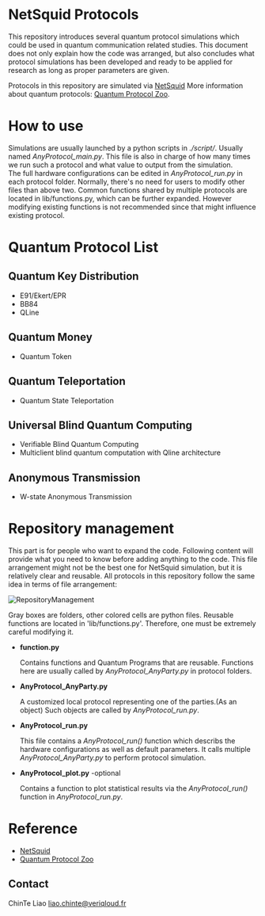 # NetSquid Protocols
This repository introduces several quantum protocol simulations which could be used in quantum communication related studies.
This document does not only explain how the code was arranged, but also concludes what protocol simulations has been developed and ready to be applied for research as long as proper parameters are given.

Protocols in this repository are simulated via [NetSquid](https://netsquid.org/)
More information about quantum protocols: [Quantum Protocol Zoo](https://wiki.veriqloud.fr/index.php?title=Protocol_Library).





# How to use

Simulations are usually launched by a python scripts in *./script/*. Usually named *AnyProtocol_main.py*. This file is also in charge of how many times we run such a protocol and what value to output from the simulation.  
The full hardware configurations can be edited in *AnyProtocol_run.py* in each protocol folder.
Normally, there's no need for users to modify other files than above two.
Common functions shared by multiple protocols are located in lib/functions.py, which can be further expanded. However modifying existing functions is not recommended since that might influence existing protocol.




# Quantum Protocol List
## Quantum Key Distribution
- E91/Ekert/EPR
- BB84
- QLine

## Quantum Money
- Quantum Token

## Quantum Teleportation
- Quantum State Teleportation

## Universal Blind Quantum Computing 
- Verifiable Blind Quantum Computing
- Multiclient blind quantum computation with Qline architecture

## Anonymous Transmission
- W-state Anonymous Transmission



# Repository management

This part is for people who want to expand the code. 
Following content will provide what you need to know before adding anything to the code.
This file arrangement might not be the best one for NetSquid simulation, but it is relatively clear and reusable.
All protocols in this repository follow the same idea in terms of file arrangement:

![RepositoryManagement](https://github.com/LiaoChinTe/netsquid-simulation/blob/main/FileStructure.png)

Gray boxes are folders, other colored cells are python files.
Reusable functions are located in 'lib/functions.py'.
Therefore, one must be extremely careful modifying it.


- **function.py**

  Contains functions and Quantum Programs that are reusable. Functions here are usually called by *AnyProtocol_AnyParty.py* in protocol folders.

- **AnyProtocol_AnyParty.py**

  A customized local protocol representing one of the parties.(As an object) Such objects are called by *AnyProtocol_run.py*.


- **AnyProtocol_run.py**

  This file contains a *AnyProtocol_run()* function which describs the hardware configurations as well as default parameters.
  It calls multiple *AnyProtocol_AnyParty.py* to perform protocol simulation. 


- **AnyProtocol_plot.py** -optional

  Contains a function to plot statistical results via the *AnyProtocol_run()* function in *AnyProtocol_run.py*.


# Reference
- [NetSquid](https://netsquid.org/)
- [Quantum Protocol Zoo](https://wiki.veriqloud.fr/index.php?title=Protocol_Library)

## Contact
ChinTe Liao
liao.chinte@veriqloud.fr
